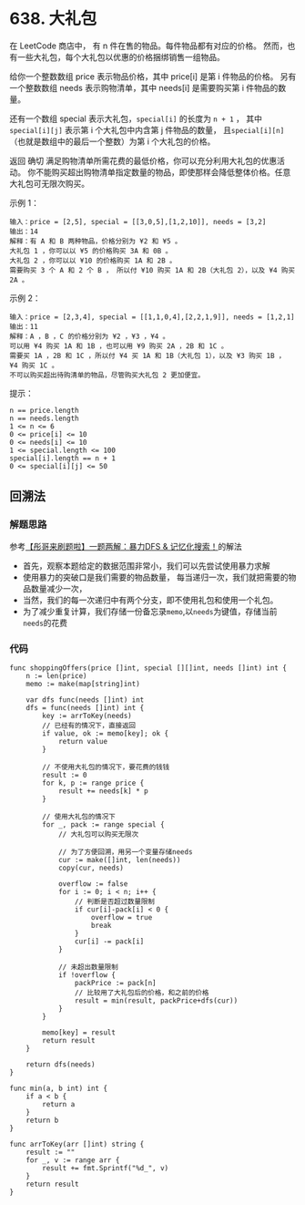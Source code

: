 # 638. 大礼包
在 LeetCode 商店中， 有 n 件在售的物品。每件物品都有对应的价格。
然而，也有一些大礼包，每个大礼包以优惠的价格捆绑销售一组物品。

给你一个整数数组 price 表示物品价格，其中 price[i] 是第 i 件物品的价格。
另有一个整数数组 needs 表示购物清单，其中 needs[i] 是需要购买第 i 件物品的数量。

还有一个数组 special 表示大礼包，``special[i]`` 的长度为 ``n + 1`` ，
其中 ``special[i][j]`` 表示第 i 个大礼包中内含第 j 件物品的数量，
且``special[i][n]``（也就是数组中的最后一个整数）为第 i 个大礼包的价格。

返回 确切 满足购物清单所需花费的最低价格，你可以充分利用大礼包的优惠活动。
你不能购买超出购物清单指定数量的物品，即使那样会降低整体价格。任意大礼包可无限次购买。

示例 1：
```
输入：price = [2,5], special = [[3,0,5],[1,2,10]], needs = [3,2]
输出：14
解释：有 A 和 B 两种物品，价格分别为 ¥2 和 ¥5 。
大礼包 1 ，你可以以 ¥5 的价格购买 3A 和 0B 。
大礼包 2 ，你可以以 ¥10 的价格购买 1A 和 2B 。
需要购买 3 个 A 和 2 个 B ， 所以付 ¥10 购买 1A 和 2B（大礼包 2），以及 ¥4 购买 2A 。
```
示例 2：
```
输入：price = [2,3,4], special = [[1,1,0,4],[2,2,1,9]], needs = [1,2,1]
输出：11
解释：A ，B ，C 的价格分别为 ¥2 ，¥3 ，¥4 。
可以用 ¥4 购买 1A 和 1B ，也可以用 ¥9 购买 2A ，2B 和 1C 。
需要买 1A ，2B 和 1C ，所以付 ¥4 买 1A 和 1B（大礼包 1），以及 ¥3 购买 1B ， ¥4 购买 1C 。
不可以购买超出待购清单的物品，尽管购买大礼包 2 更加便宜。
```

提示：
```
n == price.length
n == needs.length
1 <= n <= 6
0 <= price[i] <= 10
0 <= needs[i] <= 10
1 <= special.length <= 100
special[i].length == n + 1
0 <= special[i][j] <= 50
```
## 回溯法
### 解题思路
参考[【彤哥来刷题啦】一题两解：暴力DFS & 记忆化搜索！](https://leetcode-cn.com/problems/shopping-offers/solution/tong-ge-lai-shua-ti-la-yi-ti-liang-jie-b-2ccb/)的解法
+ 首先，观察本题给定的数据范围非常小，我们可以先尝试使用暴力求解
+ 使用暴力的突破口是我们需要的物品数量， 每当递归一次，我们就把需要的物品数量减少一次， 
+ 当然，我们的每一次递归中有两个分支，即不使用礼包和使用一个礼包。
+ 为了减少重复计算，我们存储一份备忘录``memo``,以``needs``为键值，存储当前``needs``的花费

### 代码

```golang
func shoppingOffers(price []int, special [][]int, needs []int) int {
	n := len(price)
	memo := make(map[string]int)

	var dfs func(needs []int) int
	dfs = func(needs []int) int {
		key := arrToKey(needs)
		// 已经有的情况下，直接返回
		if value, ok := memo[key]; ok {
			return value
		}

		// 不使用大礼包的情况下，要花费的钱钱
		result := 0
		for k, p := range price {
			result += needs[k] * p
		}

		// 使用大礼包的情况下
		for _, pack := range special {
			// 大礼包可以购买无限次
			
			// 为了方便回溯，用另一个变量存储needs
			cur := make([]int, len(needs))
			copy(cur, needs)
			
			overflow := false
			for i := 0; i < n; i++ {
				// 判断是否超过数量限制
				if cur[i]-pack[i] < 0 {
					overflow = true
					break
				}
				cur[i] -= pack[i]
			}

			// 未超出数量限制
			if !overflow {
				packPrice := pack[n]
				// 比较用了大礼包后的价格，和之前的价格
				result = min(result, packPrice+dfs(cur))
			}
		}

		memo[key] = result
		return result
	}

	return dfs(needs)
}

func min(a, b int) int {
	if a < b {
		return a
	}
	return b
}

func arrToKey(arr []int) string {
	result := ""
	for _, v := range arr {
		result += fmt.Sprintf("%d_", v)
	}
	return result
}

```

